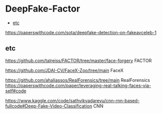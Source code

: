 # DeepFake-Factor
* [etc](#etc)





https://paperswithcode.com/sota/deepfake-detection-on-fakeavceleb-1





## etc

https://github.com/talreiss/FACTOR/tree/master/face-forgery   FACTOR

https://github.com/JDAI-CV/FaceX-Zoo/tree/main    FaceX

https://github.com/ahaliassos/RealForensics/tree/main      RealForensics
https://paperswithcode.com/paper/leveraging-real-talking-faces-via-self#code

https://www.kaggle.com/code/sathvikvadarevu/cnn-rnn-based-fullcode#Deep-Fake-Video-Classification  CNN
